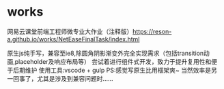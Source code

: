 # works
 
网易云课堂前端工程师微专业大作业（注释版）https://reson-a.github.io/works/NetEaseFinalTask/index.html

原生js纯手写，兼容至ie8,除圆角阴影渐变外完全实现需求（包括transition动画,placeholder及响应布局等）
尝试着进行组件式开发，致力于提升复用性和便于后期维护
使用工具:vscode + gulp 
PS:感觉写原生比用框架爽~ 当然效率是另一回事了，尤其是涉及到兼容问题时……



